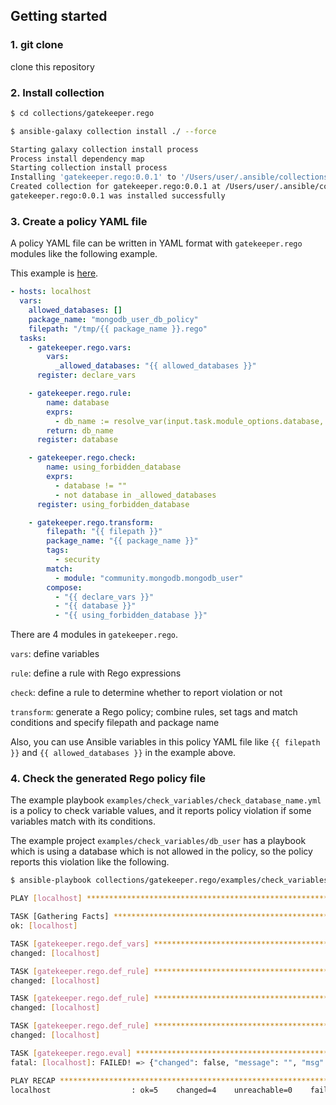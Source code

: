 ## Getting started

### 1. git clone

clone this repository

### 2. Install collection

```bash
$ cd collections/gatekeeper.rego

$ ansible-galaxy collection install ./ --force

Starting galaxy collection install process
Process install dependency map
Starting collection install process
Installing 'gatekeeper.rego:0.0.1' to '/Users/user/.ansible/collections/ansible_collections/ansible/rego'
Created collection for gatekeeper.rego:0.0.1 at /Users/user/.ansible/collections/ansible_collections/ansible/rego
gatekeeper.rego:0.0.1 was installed successfully
```

### 3. Create a policy YAML file

A policy YAML file can be written in YAML format with `gatekeeper.rego` modules like the following example.

This example is [here](examples/check_variables/check_database_name.yml).

```yaml
- hosts: localhost
  vars:
    allowed_databases: []
    package_name: "mongodb_user_db_policy"
    filepath: "/tmp/{{ package_name }}.rego"
  tasks:
    - gatekeeper.rego.vars:
        vars:
          _allowed_databases: "{{ allowed_databases }}"
      register: declare_vars

    - gatekeeper.rego.rule:
        name: database
        exprs:
          - db_name := resolve_var(input.task.module_options.database, input.task)
        return: db_name
      register: database

    - gatekeeper.rego.check:
        name: using_forbidden_database
        exprs:
          - database != ""
          - not database in _allowed_databases
      register: using_forbidden_database

    - gatekeeper.rego.transform:
        filepath: "{{ filepath }}"
        package_name: "{{ package_name }}"
        tags:
          - security
        match:
          - module: "community.mongodb.mongodb_user"
        compose:
          - "{{ declare_vars }}"
          - "{{ database }}"
          - "{{ using_forbidden_database }}"

```

There are 4 modules in `gatekeeper.rego`.

`vars`: define variables

`rule`: define a rule with Rego expressions

`check`: define a rule to determine whether to report violation or not

`transform`: generate a Rego policy; combine rules, set tags and match conditions and specify filepath and package name

Also, you can use Ansible variables in this policy YAML file like `{{ filepath }}` and `{{ allowed_databases }}` in the example above.


### 4. Check the generated Rego policy file

The example playbook `examples/check_variables/check_database_name.yml` is a policy to check variable values, and it reports policy violation if some variables match with its conditions.

The example project `examples/check_variables/db_user` has a playbook which is using a database which is not allowed in the policy, so the policy reports this violation like the following.


```bash
$ ansible-playbook collections/gatekeeper.rego/examples/check_variables/check_database_name.yml

PLAY [localhost] ************************************************************************************************************************

TASK [Gathering Facts] ******************************************************************************************************************
ok: [localhost]

TASK [gatekeeper.rego.def_vars] *********************************************************************************************************
changed: [localhost]

TASK [gatekeeper.rego.def_rule] *********************************************************************************************************
changed: [localhost]

TASK [gatekeeper.rego.def_rule] *********************************************************************************************************
changed: [localhost]

TASK [gatekeeper.rego.def_rule] *********************************************************************************************************
changed: [localhost]

TASK [gatekeeper.rego.eval] *************************************************************************************************************
fatal: [localhost]: FAILED! => {"changed": false, "message": "", "msg": "Policy violation detected", "rego_block": "", "result": {"returncode": 1, "stderr": "{\n  \"not_allowed_databases\": [\n    \"not-allowed-db\"\n  ],\n  \"using_forbidden_database\": true\n}\n[FAILURE] Policy violation detected!\n", "stdout": ""}}

PLAY RECAP ******************************************************************************************************************************
localhost                  : ok=5    changed=4    unreachable=0    failed=1    skipped=0    rescued=0    ignored=0
```
